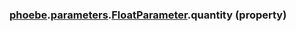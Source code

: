 ### [phoebe](phoebe.md).[parameters](phoebe.parameters.md).[FloatParameter](phoebe.parameters.FloatParameter.md).quantity (property)



